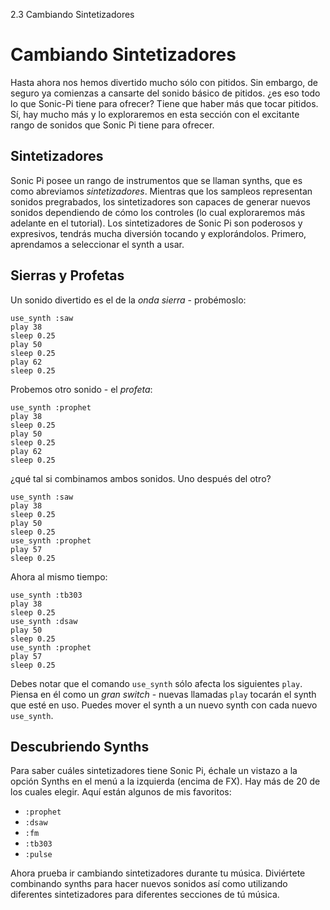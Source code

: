 2.3 Cambiando Sintetizadores

# Cambiando Sintetizadores

Hasta ahora nos hemos divertido mucho sólo con pitidos.
Sin embargo, de seguro ya comienzas a cansarte del sonido
básico de pitidos. ¿es eso todo lo que Sonic-Pi tiene para 
ofrecer? Tiene que haber más que tocar pitidos. Sí, hay mucho 
más y lo exploraremos en esta sección con el excitante rango
de sonidos que Sonic Pi tiene para ofrecer.


## Sintetizadores

Sonic Pi posee un rango de instrumentos que se llaman synths, que
es como abreviamos *sintetizadores*. Mientras que los sampleos 
representan sonidos pregrabados, los sintetizadores son capaces de
generar nuevos sonidos dependiendo de cómo los controles (lo cual
exploraremos más adelante en el tutorial). Los sintetizadores de
Sonic Pi son poderosos y expresivos, tendrás mucha diversión tocando
y explorándolos. Primero, aprendamos a seleccionar el synth a
usar.

## Sierras y Profetas

Un sonido divertido es el de la *onda sierra* - 
probémoslo:

```
use_synth :saw
play 38
sleep 0.25
play 50
sleep 0.25
play 62
sleep 0.25
```

Probemos otro sonido - el *profeta*:

```
use_synth :prophet
play 38
sleep 0.25
play 50
sleep 0.25
play 62
sleep 0.25
```

¿qué tal si combinamos ambos sonidos. Uno después del
otro?

```
use_synth :saw
play 38
sleep 0.25
play 50
sleep 0.25
use_synth :prophet
play 57
sleep 0.25

```

Ahora al mismo tiempo:

```
use_synth :tb303
play 38
sleep 0.25
use_synth :dsaw
play 50
sleep 0.25
use_synth :prophet
play 57
sleep 0.25
```

Debes notar que el comando `use_synth` sólo afecta los siguientes
`play`. Piensa en él como un *gran switch* - nuevas llamadas `play`
tocarán el synth que esté en uso. Puedes mover el synth a un nuevo
synth con cada nuevo `use_synth`.


## Descubriendo Synths

Para saber cuáles sintetizadores tiene Sonic Pi, échale un vistazo a la
opción Synths en el menú a la izquierda (encima de FX). Hay más de
20 de los cuales elegir. Aquí están algunos de mis favoritos:

* `:prophet`
* `:dsaw`
* `:fm`
* `:tb303`
* `:pulse`


Ahora prueba ir cambiando sintetizadores durante tu música. Diviértete
combinando synths para hacer nuevos sonidos así como utilizando 
diferentes sintetizadores para diferentes secciones de tú música.

